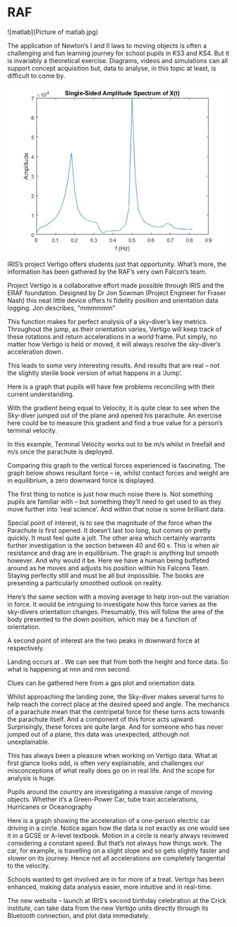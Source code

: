 


# RAF

![matlab](Picture of matlab.jpg)

The application of Newton’s I and II laws to moving objects is often a challenging and fun learning journey for school pupils in KS3 and KS4.  But it is invariably a theoretical exercise.  Diagrams, videos and simulations can all support concept acquisition but, data to analyse, in this topic at least, is difficult to come by.



![](Seconds_pendulum.jpg)



IRIS’s project Vertigo offers students just that opportunity.  What’s more, the information has been gathered by the RAF’s very own Falcon’s team.  

Project Vertigo is a collaborative effort made possible through IRIS and the ERAF foundation.  Designed by Dr Jon Sowman (Project Engineer for Fraser Nash) this neat little device offers hi fidelity position and orientation data logging.
Jon describes, “mmmmmm”

This function makes for perfect analysis of a sky-diver’s key metrics.  Throughout the jump, as their orientation varies, Vertigo will keep track of these rotations and return accelerations in a world frame.  Put simply, no matter how Vertigo is held or moved, it will always resolve the sky-diver’s acceleration down.

This leads to some very interesting results.  And results that are real – not the slightly sterile book version of what happens in a ‘Jump’.

Here is a graph that pupils will have few problems reconciling with their current understanding.


With the gradient being equal to Velocity, it is quite clear to see when the Sky-diver jumped out of the plane and opened his parachute.  An exercise here could be to measure this gradient and find a true value for a person’s terminal velocity.

In this example, Terminal Velocity works out to be m/s whilst in freefall and  m/s once the parachute is deployed.

Comparing this graph to the vertical forces experienced is fascinating.
The graph below shows resultant force – ie, whilst contact forces and weight are in equilibrium, a zero downward force is displayed.


The first thing to notice is just how much noise there is.  Not something pupils are familiar with – but something they’ll need to get used to as they move further into ‘real science’.
And within that noise is some brilliant data.

Special point of interest, is to see the magnitude of the force when the Parachute is first opened.  It doesn’t last too long, but comes on pretty quickly.  It must feel quite a jolt.
The other area which certainly warrants further investigation is the section between 40 and 60 s.  This is when air resistance and drag are in equilibrium.  The graph is anything but smooth however.  And why would it be.  Here we have a human being buffeted around as he moves and adjusts his position within his Falcons Team.  Staying perfectly still and must be all but impossible.  The books are presenting a particularly smoothed outlook on reality.

Here’s the same section with a moving average to help iron-out the variation in force.
It would be intriguing to investigate how this force varies as the sky-divers orientation changes.  Presumably, this will follow the area of the body presented to the down position, which may be a function of orientation.

A second point of interest are the two peaks in downward force at respectively.

Landing occurs at .  We can see that from both the height and force data.  So what is happening at nnn and nnn second.

Clues can be gathered here from a gps plot and orientation data.

Whilst approaching the landing zone, the Sky-diver makes several turns to help reach the correct place at the desired speed and angle.
The mechanics of a parachute mean that the centripetal force for these turns acts towards the parachute itself.  And a component of this force acts upward.  Surprisingly, these forces are quite large.  And for someone who has never jumped out of a plane, this data was unexpected, although not unexplainable.

This has always been a pleasure when working on Vertigo data.  What at first glance looks odd, is often very explainable, and challenges our misconceptions of what really does go on in real life.
And the scope for analysis is huge.

Pupils around the country are investigating a massive range of moving objects.  Whether it’s a Green-Power Car, tube train accelerations, Hurricanes or Oceanography 

Here is a graph showing the acceleration of a one-person electric car driving in a circle.  Notice again how the data is not exactly as one would see it in a GCSE or A-level textbook.  Motion in a circle is nearly always reviewed considering a constant speed.  But that’s not always how things work.  The car, for example, is travelling on a slight slope and so gets slightly faster and slower on its journey.  Hence not all accelerations are completely tangential to the velocity.    
 

Schools wanted to get involved are in for more of a treat.  Vertigo has been enhanced, making data analysis easier, more intuitive and in real-time.

The new website – launch at IRIS’s second birthday celebration at the Crick institute, can take data from the new Vertigo units directly through its Bluetooth connection, and plot data immediately.





  

